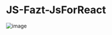 # JS-Fazt-JsForReact
![image](https://user-images.githubusercontent.com/52834318/184520056-daa9133a-aba9-4518-8c41-8f4b7564be6e.png)
